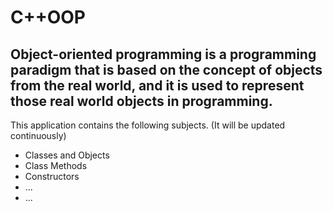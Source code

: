 # C++OOP

## Object-oriented programming is a programming paradigm that is based on the concept of objects from the real world, and it is used to represent those real world objects in programming.

This application contains the following subjects.
(It will be updated continuously)

* Classes and Objects
* Class Methods
* Constructors  
* ...
* ...

